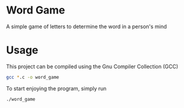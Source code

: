 # Word Game
A simple game of letters to determine the word in a person's mind

# Usage
This project can be compiled using the Gnu Compiler Collection (GCC)
```bash
gcc *.c -o word_game
```
To start enjoying the program, simply run
```bash
./word_game
```
